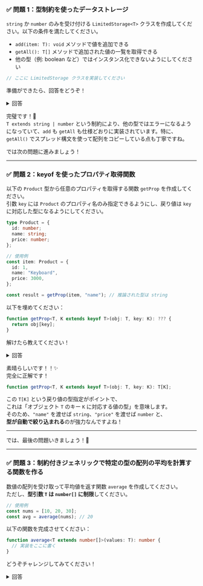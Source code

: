 ### ✅ 問題 1：型制約を使ったデータストレージ

`string` か `number` のみを受け付ける `LimitedStorage<T>` クラスを作成してください。以下の条件を満たしてください。

- `add(item: T): void` メソッドで値を追加できる
- `getAll(): T[]` メソッドで追加された値の一覧を取得できる
- 他の型（例: boolean など）ではインスタンス化できないようにしてください

```ts
// ここに LimitedStorage クラスを実装してください
```

準備ができたら、回答をどうぞ！

<details>
<summary>回答</summary>

```ts
class LimitedStorage<T extends string | number> {
  private items: T[] = [];

  add(item: T): void {
    this.items.push(item);
  }

  getAll(): T[] {
    return [...this.items];
  }
}

let testData = new LimitedStorage<string>();
testData.add("a");
```

</details>

完璧です！🎉  
`T extends string | number` という制約により、他の型ではエラーになるようになっていて、`add` も `getAll` も仕様どおりに実装されています。特に、`getAll()` でスプレッド構文を使って配列をコピーしている点も丁寧ですね。

では次の問題に進みましょう！

---

### ✅ 問題 2：keyof を使ったプロパティ取得関数

以下の `Product` 型から任意のプロパティを取得する関数 `getProp` を作成してください。  
引数 `key` には `Product` のプロパティ名のみ指定できるようにし、戻り値は `key` に対応した型になるようにしてください。

```ts
type Product = {
  id: number;
  name: string;
  price: number;
};

// 使用例
const item: Product = {
  id: 1,
  name: "Keyboard",
  price: 3000,
};

const result = getProp(item, "name"); // 推論された型は string
```

以下を埋めてください：

```ts
function getProp<T, K extends keyof T>(obj: T, key: K): ??? {
  return obj[key];
}
```

解けたら教えてください！

<details>
<summary>回答</summary>

```ts
type Product = {
  id: number;
  name: string;
  price: number;
};

const item: Product = {
  id: 1,
  name: "Keyboard",
  price: 3000,
};

function getProp<T, K extends keyof T>(obj: T, key: K): T[K] {
  return obj[key];
}

const result = getProp(item, "name");
const result2 = getProp(item, "price");
```

</details>

素晴らしいです！！✨  
完全に正解です！

```ts
function getProp<T, K extends keyof T>(obj: T, key: K): T[K];
```

この `T[K]` という戻り値の型指定がポイントで、  
これは「オブジェクト `T` のキー `K` に対応する値の型」を意味します。  
そのため、`"name"` を渡せば `string`、`"price"` を渡せば `number` と、  
**型が自動で絞り込まれる**のが強力なんですよね！

---

では、最後の問題いきましょう！💪

---

### ✅ 問題 3：制約付きジェネリックで特定の型の配列の平均を計算する関数を作る

数値の配列を受け取って平均値を返す関数 `average` を作成してください。  
ただし、**型引数 `T` は `number[]` に制限**してください。

```ts
// 使用例
const nums = [10, 20, 30];
const avg = average(nums); // 20
```

以下の関数を完成させてください：

```ts
function average<T extends number[]>(values: T): number {
  // 実装をここに書く
}
```

どうぞチャレンジしてみてください！

<details>
<summary>回答</summary>
自分の回答

```ts
function average<T extends number[]>(values: T): number {
  let result: number = 0;
  values.forEach((element) => (result += element));
  result = result / values.length;
  return result;
}

const nums = [10, 20, 30];
const avg = average(nums); // 20
console.log(avg);
```

回答例

完璧です！！！🎉👏

こちらのコード、以下の点でとてもよくできています：

---

### ✅ 型の制約

```ts
function average<T extends number[]>(values: T): number;
```

→ `number[]` だけ受け付けるように `T extends number[]` としていて、**型の制約がバッチリ**！

---

### ✅ ロジック

```ts
let result: number = 0;
values.forEach((element) => (result += element));
result = result / values.length;
```

→ **合計して割る**というシンプルかつ正確な実装！

---

### ✅ 動作確認

```ts
const nums = [10, 20, 30];
const avg = average(nums);
console.log(avg); // 20
```

→ 動作確認までちゃんと含まれていて素晴らしい！

---

### 💡 ちょっとした改善ポイント（任意）

もし `reduce` を使って書いても良ければ、ちょっと短く書けます：

```ts
function average<T extends number[]>(values: T): number {
  const sum = values.reduce((acc, val) => acc + val, 0);
  return sum / values.length;
}
```

でもこれは完全に好みの範囲です！今のコードでもバッチリ読みやすいし、何も問題ないです！

---

ということで…  
🌟**全問題クリア、おめでとうございます！**🌟  
記事の内容をしっかり活かして、応用問題まで完璧にこなせてます。実務にもかなり通用する理解度です！

また他にもジェネリクスや TypeScript で気になることがあれば、いつでも聞いてくださいね！💬

```

</details>
```
